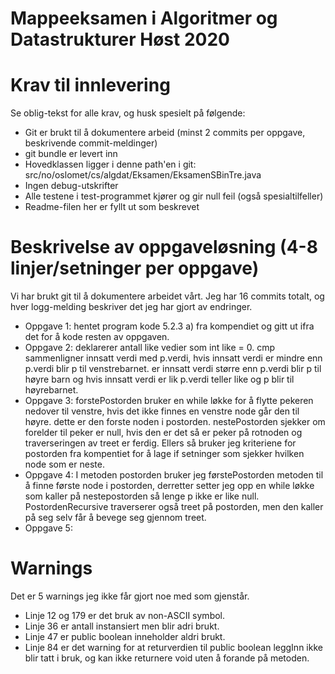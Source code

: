 # Mappeeksamen i Algoritmer og Datastrukturer Høst 2020

# Krav til innlevering

Se oblig-tekst for alle krav, og husk spesielt på følgende:

* Git er brukt til å dokumentere arbeid (minst 2 commits per oppgave, beskrivende commit-meldinger)	
* git bundle er levert inn
* Hovedklassen ligger i denne path'en i git: src/no/oslomet/cs/algdat/Eksamen/EksamenSBinTre.java
* Ingen debug-utskrifter
* Alle testene i test-programmet kjører og gir null feil (også spesialtilfeller)
* Readme-filen her er fyllt ut som beskrevet


# Beskrivelse av oppgaveløsning (4-8 linjer/setninger per oppgave)

Vi har brukt git til å dokumentere arbeidet vårt. Jeg har 16 commits totalt, og hver logg-melding beskriver det jeg har gjort av endringer.

* Oppgave 1: hentet program kode 5.2.3 a) fra kompendiet og gitt ut ifra det for å kode resten av oppgaven.
* Oppgave 2: deklarerer antall like vedier som int like = 0. cmp sammenligner innsatt verdi med p.verdi, hvis innsatt verdi er mindre enn p.verdi blir p til venstrebarnet. er innsatt verdi større enn p.verdi blir p til høyre barn og hvis innsatt verdi er lik p.verdi teller like og p blir til høyrebarnet.
* Oppgave 3: forstePostorden bruker en while løkke for å flytte pekeren nedover til venstre, hvis det ikke finnes en venstre node går den til høyre. dette er den forste noden i postorden.
nestePostorden sjekker om forelder til peker er null, hvis den er det så er peker på rotnoden og traverseringen av treet er ferdig. Ellers så bruker jeg kriteriene for postorden fra kompentiet for å lage if setninger som sjekker hvilken node som er neste.
* Oppgave 4: I metoden postorden bruker jeg førstePostorden metoden til å finne første node i postorden, derretter setter jeg opp en while løkke som kaller på nestepostorden så lenge p ikke er like null. PostordenRecursive traverserer også treet på postorden, men den kaller på seg selv får å bevege seg gjennom treet.
* Oppgave 5: 

# Warnings
Det er 5 warnings jeg ikke får gjort noe med som gjenstår.
* Linje 12 og 179 er det bruk av non-ASCII symbol.
* Linje 36 er antall instansiert men blir adri brukt.
* Linje 47 er public boolean inneholder aldri brukt.
* Linje 84 er det warning for at returverdien til public boolean leggInn ikke blir tatt i bruk, og kan ikke returnere void uten å forande på metoden.
